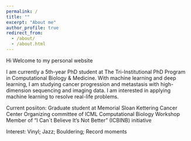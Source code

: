 ```yaml
---
permalink: /
title: ""
excerpt: "About me"
author_profile: true
redirect_from: 
  - /about/
  - /about.html
---
```



Hi Welcome to my personal website

I am currently a 5th-year PhD student at The Tri-Institutional PhD Program in Computational Biology & Medicine. With machine learning and deep learning, I am studying cancer progression and metastasis with high-dimension sequencing and imaging data. I am interested in applying machine learning to resolve real-life problems. 

Current posiiton:
Graduate student at Memorial Sloan Kettering Cancer Center 
Organizing committee of ICML Computational Biology Workshop
Member of “I Can´t Believe It’s Not Better” (ICBINB) initiative 

Interest:
Vinyl; Jazz; Bouldering; Record moments
